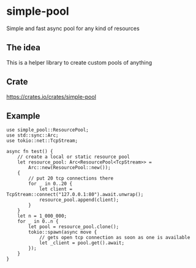 # simple-pool

Simple and fast async pool for any kind of resources

## The idea

This is a helper library to create custom pools of anything

## Crate

<https://crates.io/crates/simple-pool>

## Example

```rust,ignore
use simple_pool::ResourcePool;
use std::sync::Arc;
use tokio::net::TcpStream;

async fn test() {
    // create a local or static resource pool
    let resource_pool: Arc<ResourcePool<TcpStream>> =
        Arc::new(ResourcePool::new());
    {
        // put 20 tcp connections there
        for _ in 0..20 {
            let client = TcpStream::connect("127.0.0.1:80").await.unwrap();
            resource_pool.append(client);
        }
    }
    let n = 1_000_000;
    for _ in 0..n {
        let pool = resource_pool.clone();
        tokio::spawn(async move {
            // gets open tcp connection as soon as one is available
            let _client = pool.get().await;
        });
    }
}
```
